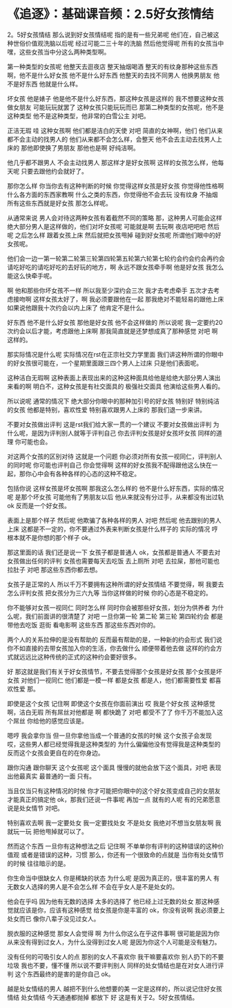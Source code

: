 # 《追逐》：基础课音频：2.5好女孩情结

2。5好女孩情结 那么说到好女孩情结呢 指的是有一些兄弟呢 他们在，自己被这种世俗价值观洗脑以后呢 经过可能二三十年的洗脑 然后他觉得呢 所有的女孩当中 嘿，这些女孩当中分这么两种类型啊。

第一种类型的女孩呢 他整天去逛夜店 整天抽烟喝酒 整天的有纹身那种这些东西啊，他不是什么好女孩 他不是什么好东西 他整天的去找不同男人 他换男朋友 他不是好东西 他就是什么样。

坏女孩 他是婊子 他是他不是什么好东西，那这种女孩是这样的 我不想要这种女孩做女朋友 可能玩玩就罢了 这种女孩只能玩玩而已 那第二种类型的女孩呢，他不是这种类型 他不是这种类型，他非常的白雪公主 对吧。

正洁无瑕 哇 这种女孩啊 他们都是洁白的天使 对吧 简直的女神啊，他们 他们从来都不会主动的找男人的 他们从来都不会怎么样，会整天 他不会去主动去找男人上床的 那他即使换了男朋友 那他也是啊 好纯洁啊。

他几乎都不跟男人 不会主动找男人 那这样才是好女孩啊 这样的女孩怎么样，他每天呢 只要去跟他约会就好了。

那你怎么样 你当你去有这种判断的时候 你觉得这样女孩是好女孩 你觉得他性格啊 什么各方面的东西家教啊 什么之类的东西，你觉得他不会去玩 没有纹身 不抽烟 所有这些东西就是好女孩 那怎么样呢。

从通常来说 男人会对待这两种女孩有着截然不同的策略 那，这种男人可能会这样 绝大部分男人是这样做的，他们对坏女孩呢 可能就是啊 去玩啊 夜店吧吧吧 然后呢 之后怎么样 跟着女孩上床 然后就把女孩甩掉 碰到好女孩呢 所谓他们眼中的好女孩呢。

他们会一边一第一轮第二轮第三轮第四轮第五轮第六轮第七轮约会约会约会再约会请吃好吃的请吃好吃的去好玩的地方，啊 永远不跟女孩牵手啊 他是好女孩 我怎么能这么快牵手呢。

啊 他和那些你坏女孩不一样 所以我至少深约会三次 我才去考虑牵手 五次才去考虑接吻啊 这样女孩太好了，啊 我必须要跟他在一起 那我绝对不能轻易的跟他上床 如果说他跟我十次约会以内上床了 他肯定不是什么。

好东西 他不是什么好女孩 那他是好女孩 他不会这样做的 所以说呢 我一定要约20次约会以后才能，考虑跟他上床啊 那我简直就是还梦想成真了那种感觉 对吧 啊 这样的。

那实际情况是什么呢 实际情况在rst在正宗社交力学里面 我们讲这种所谓的你眼中的好女孩很可能在，一个星期里面跟三四个男人上过床 只是他们表面呢。

这种洁白无瑕啊 这种表面上表现出来的这种这种面具给他是给绝大部分男人演出来看的啊 明白不，这种女孩是有社交面具的 极强社交面具 他演给这些男人看的。

所以说呢 通常的情况下 绝大部分你眼中的那种加引号的好女孩 特别好 特别纯洁的女孩 他都是特别，喜欢性爱 特别喜欢跟男人上床的 那我们退一步来讲。

不要对女孩做出评判 这是rst我们给大家一贯的一个建议 不要对女孩做出评判 为什么呢，是因为评判别人就等于评判自己 你去评判女孩是好女孩坏女孩 同样的道理 你可能也会。

对这两个女孩的区别对待 这就是一个问题 你必须对所有女孩一视同仁，评判别人的同时呢 你可能也评判自己 你会觉得啊 这样的好女孩我不配得跟他这么快在一起，那你心中会有各种各样的心态的这种不稳定。

包括你说 这样女孩是坏女孩啊 那我这么怎么样的 他不是什么好东西，实际的情况呢 是那个坏女孩 可能他有了男朋友以后 他从来就没有分过手，从来都没有出过轨 ok 反而是一个好女孩。

表面上是那个样子 然后呢 他欺骗了各种各样的男人 对吧 然后呢 他去跟别的男人上床 这都是不一定的，你不要通过外表来判断女孩是什么样子的 实际的情况 哼 根本就不是你想的那个样子 ok。

那这里面的话 我们还是说一下 女孩子都是普通人 ok，女孩都是普通人 不要去对女孩做出任何的评判 女孩也需要每天去吃饭 去上厕所 对吧 去拉屎，那他可能也拉肚子 对吧 那这些东西你都去想。

女孩子是正常的人 所以千万不要拥有这种所谓的好女孩情结 不要觉得，啊 我要去怎么评判女孩 把女孩分为三六九等 当你这样做的时候 你的心态是不稳定的。

你不能够对女孩一视同仁 同时怎么样 同时你会被那些好女孩，划分为供养者 为什么呢，我们前面讲的很清楚了 对吧 一旦你第一轮 第二轮 第三轮 第四轮约会 都是带他去吃饭 逛街 看电影啊 这些东西 那这些东西对你的。

两个人的关系拉伸的是没有帮助的 反而最有帮助的是，一种新的约会形式 我们说你不如直接的去带女孩加入你的生活，你去做什么 顺便带着他去做 这样的约会方式就远远比这种传统的正式的这种约会要好很多。

好 那这就是我们有关于好女孩情节，不要去觉得那个女孩是好女孩 那个女孩是坏女孩 对他们一视同仁 他们都是一模一样 都是女孩 都是人，他们都需要性爱 都喜欢性爱 那。

即使是这个女孩 记住啊 即使这个女孩在你面前演出 哎 我是个好女孩 这种感觉啊，洁白无瑕 所有屌丝对他都是 啊 都快跪了 对吧 都受不了了 你千万不能加入这个屌丝 你给他的感觉应该是。

嗯哼 我会拿你当 但一旦你拿他当成一个普通的女孩的时候 这个女孩子会发现 哎，这些男人都已经觉得我是这种类型的 为什么偏偏他没有觉得我是这种类型的 反而这个女孩会更自在的在你身边。

跟你沟通 跟你聊天 这个女孩呢 这个面具 慢慢的就他会放下这个面具，对吧 表现出他最真实 最普通的一面 只有。

当且仅当只有这种情况的时候 你才可能把你眼中的这个好女孩变成自己的女朋友 才能真正的搞定他 ok，那我们还说一件事呢 再加一点 就有的人呢 有的兄弟愿意说是处女情节 对吧。

特别喜欢去啊 我一定要处女 我一定要找处女 不是处女 我绝对不想当女朋友啊 我就玩一玩 把他甩掉就可以了。

然而这个东西 一旦你有这种想法之后 记住啊 不单单你有评判的这种错误的这种价值观 或者是错误的这种，习惯 那么，你还有一个很致命的点就是 当你有处女情节的时候 往往暗示的是。

你生命当中很缺女人 你是稀缺的状态 为什么呢 是因为真正的，很丰富的男人 有无数女人选择的男人是不会怎么样 不会在乎女人是不是处女的。

他会在乎吗 因为他有无数的选择 太多的选择了 他已经上过无数的处女 那这种感觉就应该是你，应该有这种感觉 给女孩是你是丰富的 ok，你没有说啊 我必须要上处女而已 像你八辈子没见过女人。

脱衣服的这种感觉 那女人会觉得 啊 为什么你这么在乎这件事啊 很可能是因为你从来没有得到过女人，为什么没得到过女人呢 是因为你这个人可能是没有魅力。

没有任何的可吸引女人的点 那别的女人不喜欢你 我干嘛要喜欢你 别人扔下的不要垃圾 我也不要，懂不懂 所以说不要评判别人 同样的处女情结也是在对女人进行评判 这个东西最终的是害的是你自己 ok。

越是处女情结的男人 越把不到什么他想要的美 一定是这样的，所以说记住好女孩情结 处女情结 今天通通都抛掉 都放下 好 这是有关于2。5好女孩情结。

